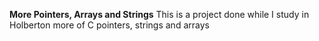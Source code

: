 **More Pointers, Arrays and Strings**
This is a project done while I study in Holberton
more of C  pointers, strings and arrays
